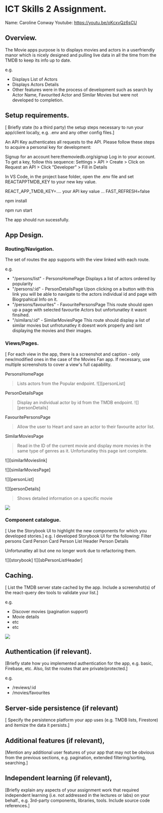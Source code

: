 # ICT Skills 2 Assignment.

Name: Caroline Conway
Youtube: https://youtu.be/oKcxvQz6sCU

## Overview.

The Movie apps purpose is to displays movies and actors in a userfriendly manor which is nicely designed and pulling live data in all the time from the TMDB to keep its info up to date.

e.g.

- Displays List of Actors
- Displays Actors Details
- Other features were in the process of development such as search by Actor Name, Favourited Actor and Similar Movies but were not developed to completion.


## Setup requirements.

[ Briefly state (to a third party) the setup steps necessary to run your app/client locally, e.g. .env and any other config files.]

An API Key authenticates all requests to the API. Please follow these steps to acquire a personal key for development:

Signup for an account here:themoviedb.org/signup
Log in to your account. To get a key, follow this sequence:
Settings > API > Create > Click on Request an API > Click "Developer" > Fill in Details

In VS Code, in the project base folder, open the .env file and set REACTAPPTMDB_KEY to your new key value.

REACT_APP_TMDB_KEY=.... your API key value ...
FAST_REFRESH=false

npm install

npm run start

The app should run sucessfully.

## App Design.

### Routing/Navigation.

The set of routes the app supports with the view linked with each route.

e.g.

- "/persons/list" - PersonsHomePage
Displays a list of actors ordered by popularity
- "/persons/:id" - PersonDetailsPage
Upon clicking on a button with this link you will be able to navigate to the actors individual id and page with Biogrpahical Info on it.
- "/persons/favourites"  - FavouritePersonsPage
This route should open up a page with selected favourtie Actors but unfortunatley it wasnt finsihed.
- "/similars/:id" - SimilarMoviesPage
This route should display a list of similar movies but unfrotunatley it doesnt work properly and isnt displaying the movies and their images.


### Views/Pages.

[ For each view in the app, there is a screenshot and caption - only new/modified ones in the case of the Movies Fan app. If necessary, use multiple screenshots to cover a view's full capability.

PersonsHomePage
> Lists actors from the Popular endpoint. 
![][personList]

PersonDetailsPage
> Display an individual actor by id from the TMDB endpoint. 
![][personDetails]

FavouritePersonsPage
> Allow the user to Heart and save an actor to their favourite actor list.

SimilarMoviesPage
> Read in the ID of the current movie and display more movies in the same type of genres as it. Unfortunatley this page isnt complete.

![][similarMovieslink]

![][similarMoviesPage]

![][personList]

![][personDetails]

> Shows detailed information on a specific movie

![][detail]

### Component catalogue.

[ Use the Storybook UI to highlight the new components for which you developed stories.]
e.g. 
I developed Storybook UI for the following:
Filter persons Card
Person Card
Person List Header
Person Details

Unfortunatley all but one no longer work due to refactoring them.

![][storybook]
![][sbPersonListHeader]

## Caching.

[ List the TMDB server state cached by the app. Include a screenshot(s) of the react-query dev tools to validate your list.]

e.g.

- Discover movies (pagination support)
- Movie details
- etc
- etc

![][caching]

## Authentication (if relevant).

[Briefly state how you implemented authentication for the app, e.g. basic, Firebase, etc. Also, list the routes that are private/protected.]

e.g.

- /reviews/:id
- /movies/favourites

## Server-side persistence (if relevant)

[ Specify the persistence
platform your app uses (e.g. TMDB lists, Firestore) and itemize the data it persists.]

## Additional features (if relevant),

[Mention any additional user features of your app that may not be obvious from the previous sections, e.g. pagination, extended filtering/sorting, searching.]

## Independent learning (if relevant),

[Briefly explain any aspects of your assignment work that required independent learning (i.e. not addressed in the lectures or labs) on your behalf., e.g. 3rd-party components, libraries, tools. Include source code references.]

[d1]: ./public/discover1.png
[d2]: ./public/discover2.png
[detail]: ./public/detail.png
[caching]: ./public/caching.png
[stories]: ./public/stories.png
